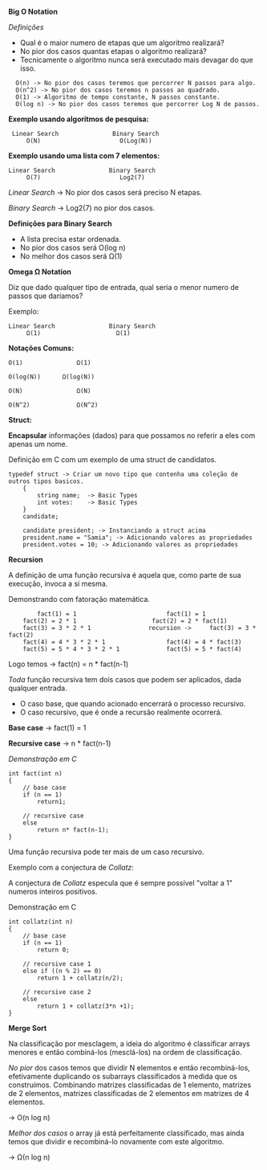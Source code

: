 
**Big O Notation**

*Definições*	
  - Qual é o maior numero de etapas que um algoritmo realizará?
  - No pior dos casos quantas etapas o algoritmo realizará?
  - Tecnicamente o algoritmo nunca será executado mais devagar do que isso.

  ```
    O(n) -> No pior dos casos teremos que percorrer N passos para algo.
    O(n^2) -> No pior dos casos teremos n passos ao quadrado.
    O(1) -> Algoritmo de tempo constante, N passos constante.
    O(log n) -> No pior dos casos teremos que percorrer Log N de passos. 
  ```
  
**Exemplo usando algoritmos de pesquisa:**

```
 Linear Search               Binary Search
     O(N)                      O(Log(N))
```
**Exemplo usando uma lista com 7 elementos:**

```
Linear Search               Binary Search
     O(7)                      Log2(7)
```

*Linear Search* -> No pior dos casos será preciso N etapas.

*Binary Search* -> Log2(7) no pior dos casos. 

**Definições para Binary Search**

- A lista precisa estar ordenada.
- No pior dos casos será O(log n)
- No melhor dos casos será Ω(1)


**Omega Ω Notation**

Diz que dado qualquer tipo de entrada, qual seria o menor numero de passos que daríamos?

Exemplo:

```
Linear Search               Binary Search
     Ω(1)                     Ω(1)
```

**Notações Comuns:**

```
O(1)               Ω(1)

O(log(N))	   Ω(log(N))					

O(N)               Ω(N)

O(N^2)             Ω(N^2)
```

**Struct:**

**Encapsular** informações (dados) para que possamos no referir a eles com apenas um nome.

Definição em C com um exemplo de uma struct de candidatos. 

```
typedef struct -> Criar um novo tipo que contenha uma coleção de outros tipos basicos. 
	{
		string name;  -> Basic Types
		int votes:    -> Basic Types
	}
	candidate;

	candidate president; -> Instanciando a struct acima
	president.name = "Samia"; -> Adicionando valores as propriedades
	president.votes = 10; -> Adicionando valores as propriedades
```

**Recursion**

A definição de uma função recursiva é aquela que, como parte de sua execução, invoca a si mesma.

Demonstrando com fatoração matemática. 

```
        fact(1) = 1					        fact(1) = 1					
	fact(2) = 2 * 1 					fact(2) = 2 * fact(1)
	fact(3) = 3 * 2 * 1                recursion ->		fact(3) = 3 * fact(2)      
	fact(4) = 4 * 3 * 2 * 1 				fact(4) = 4 * fact(3)
	fact(5) = 5 * 4 * 3 * 2 * 1				fact(5) = 5 * fact(4)

``` 
Logo temos -> fact(n) = n * fact(n-1)

*Toda* função recursiva tem dois casos que podem ser aplicados, dada qualquer entrada. 

- O caso base, que quando acionado encerrará o processo recursivo.
- O caso recursivo, que é onde a recursão realmente ocorrerá.

**Base case** -> fact(1) = 1

**Recursive case** -> n * fact(n-1)

*Demonstração em C*

```
int fact(int n)
{
	// base case
	if (n == 1)
		return1;

	// recursive case
	else
		return n* fact(n-1);
}
```
Uma função recursiva pode ter mais de um caso recursivo. 

Exemplo com a conjectura de *Collatz*:

A conjectura de *Collatz* especula que é sempre possível "voltar a 1" numeros inteiros positivos. 

Demonstração em C 

```
int collatz(int n)
{
	// base case
	if (n == 1)
		return 0;

	// recursive case 1
	else if ((n % 2) == 0)
		return 1 + collatz(n/2);

	// recursive case 2
	else 
		return 1 + collatz(3*n +1);
}	
```
**Merge Sort**

Na classificação por mesclagem, a ideia do algoritmo é classificar arrays menores e então combiná-los (mesclá-los) na ordem de classificação.

*No pior* dos casos temos que dividir N elementos e então recombiná-los, efetivamente duplicando os subarrays classificados à medida que os 
construímos. Combinando matrizes classificadas de 1 elemento, matrizes de 2 elementos, matrizes classificadas de 2 elementos em matrizes de 4 elementos.

-> O(n log n)

*Melhor dos casos* o array já está perfeitamente classificado, mas ainda temos que dividir e recombiná-lo novamente com este algoritmo.

-> Ω(n log n)
